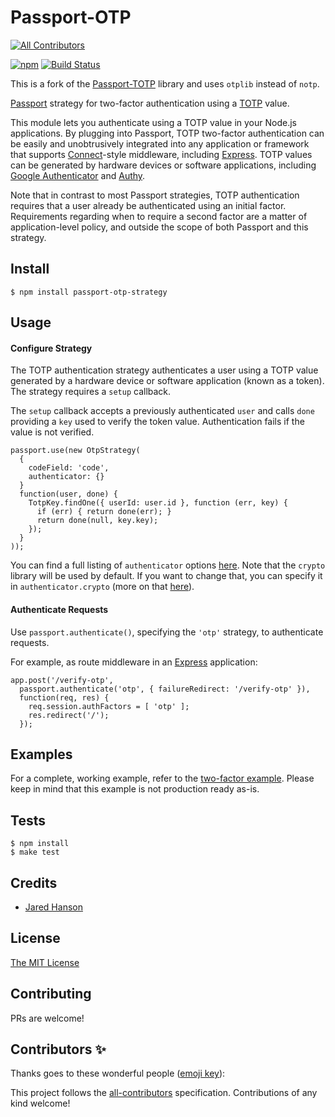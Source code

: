 # Passport-OTP
<!-- ALL-CONTRIBUTORS-BADGE:START - Do not remove or modify this section -->
[![All Contributors](https://img.shields.io/badge/all_contributors-0-orange.svg?style=flat-square)](#contributors-)
<!-- ALL-CONTRIBUTORS-BADGE:END -->

[![npm](https://img.shields.io/npm/v/passport-otp-strategy.svg)](https://www.npmjs.com/package/passport-otp-strategy)
[![Build Status](https://secure.travis-ci.org/ejhayes/passport-otp.png)](http://travis-ci.org/ejhayes/passport-otp)

This is a fork of the [Passport-TOTP](https://github.com/jaredhanson/passport-totp) library and uses `otplib` instead of `notp`.

[Passport](http://passportjs.org/) strategy for two-factor authentication using
a [TOTP](http://tools.ietf.org/html/rfc6238) value.

This module lets you authenticate using a TOTP value in your Node.js
applications.  By plugging into Passport, TOTP two-factor authentication can be
easily and unobtrusively integrated into any application or framework that
supports [Connect](http://www.senchalabs.org/connect/)-style middleware,
including [Express](http://expressjs.com/).  TOTP values can be generated by
hardware devices or software applications, including [Google Authenticator](https://code.google.com/p/google-authenticator/)
and [Authy](https://authy.com/).

Note that in contrast to most Passport strategies, TOTP authentication requires
that a user already be authenticated using an initial factor.  Requirements
regarding when to require a second factor are a matter of application-level
policy, and outside the scope of both Passport and this strategy.

## Install

    $ npm install passport-otp-strategy

## Usage

#### Configure Strategy

The TOTP authentication strategy authenticates a user using a TOTP value
generated by a hardware device or software application (known as a token).  The
strategy requires a `setup` callback.

The `setup` callback accepts a previously authenticated `user` and calls `done`
providing a `key` used to verify the token value.  Authentication
fails if the value is not verified.

    passport.use(new OtpStrategy(
      {
        codeField: 'code',
        authenticator: {}
      }
      function(user, done) {
        TotpKey.findOne({ userId: user.id }, function (err, key) {
          if (err) { return done(err); }
          return done(null, key.key);
        });
      }
    ));

You can find a full listing of `authenticator` options [here](https://www.npmjs.com/package/otplib#available-options). Note that the `crypto` library will be used by default. If you want to change that, you can specify it in `authenticator.crypto` (more on that [here](https://www.npmjs.com/package/otplib#using-specific-otp-implementations)).

#### Authenticate Requests

Use `passport.authenticate()`, specifying the `'otp'` strategy, to authenticate
requests.

For example, as route middleware in an [Express](http://expressjs.com/)
application:

    app.post('/verify-otp', 
      passport.authenticate('otp', { failureRedirect: '/verify-otp' }),
      function(req, res) {
        req.session.authFactors = [ 'otp' ];
        res.redirect('/');
      });

## Examples

For a complete, working example, refer to the [two-factor example](https://github.com/ejhayes/passport-otp/tree/master/examples/two-factor). Please keep in mind that this example is not production ready as-is.

## Tests

    $ npm install
    $ make test

## Credits

  - [Jared Hanson](http://github.com/jaredhanson)

## License

[The MIT License](http://opensource.org/licenses/MIT)

## Contributing

PRs are welcome!

## Contributors ✨

Thanks goes to these wonderful people ([emoji key](https://allcontributors.org/docs/en/emoji-key)):

<!-- ALL-CONTRIBUTORS-LIST:START - Do not remove or modify this section -->
<!-- prettier-ignore-start -->
<!-- markdownlint-disable -->
<!-- markdownlint-restore -->
<!-- prettier-ignore-end -->
<!-- ALL-CONTRIBUTORS-LIST:END -->

This project follows the [all-contributors](https://github.com/all-contributors/all-contributors) specification. Contributions of any kind welcome!